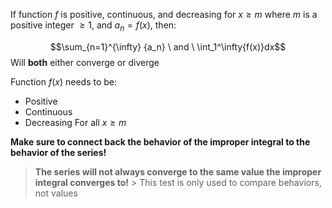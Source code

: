 If function $f$ is positive, continuous, and decreasing for $x \geq m$ where $m$ is a positive integer $\geq 1$, and $a_n = f(x)$, then:

$$\sum_{n=1}^{\infty} {a_n} \ and \ \int_1^\infty{f(x)}dx$$ Will **both** either converge or diverge

Function $f(x)$ needs to be:
- Positive
- Continuous
- Decreasing
For all $x \geq m$

**Make sure to connect back the behavior of the improper integral to the behavior of the series!**

> **The series will not always converge to the same value the improper integral converges to!**
	> This test is only used to compare behaviors, not values